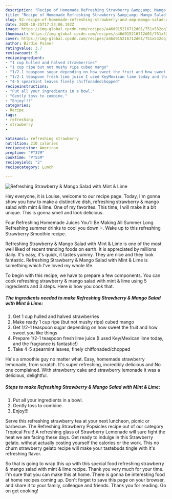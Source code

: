 ```yaml
---
description: "Recipe of Homemade Refreshing Strawberry &amp;amp; Mango Salad with Mint &amp;amp; Lime"
title: "Recipe of Homemade Refreshing Strawberry &amp;amp; Mango Salad with Mint &amp;amp; Lime"
slug: 92-recipe-of-homemade-refreshing-strawberry-and-amp-mango-salad-with-mint-and-amp-lime
date: 2020-10-25T17:53:06.192Z
image: https://img-global.cpcdn.com/recipes/a46d915216712d01/751x532cq70/refreshing-strawberry-mango-salad-with-mint-lime-recipe-main-photo.jpg
thumbnail: https://img-global.cpcdn.com/recipes/a46d915216712d01/751x532cq70/refreshing-strawberry-mango-salad-with-mint-lime-recipe-main-photo.jpg
cover: https://img-global.cpcdn.com/recipes/a46d915216712d01/751x532cq70/refreshing-strawberry-mango-salad-with-mint-lime-recipe-main-photo.jpg
author: Birdie Palmer
ratingvalue: 3.7
reviewcount: 5
recipeingredient:
- "1 cup hulled and halved strawberries"
- "1 cup ripe but not mushy ripe cubed mango"
- "1/2-1 teaspoon sugar depending on how sweet the fruit and how sweet you like things"
- "1/2-1 teaspoon fresh lime juice I used KeyMexican lime today and the fragrance is fantastic"
- "4-5 spearmint leaves finely chiffonadedchopped"
recipeinstructions:
- "Put all your ingredients in a bowl."
- "Gently toss to combine."
- "Enjoy!!!"
categories:
- Recipe
tags:
- refreshing
- strawberry
- 

katakunci: refreshing strawberry  
nutrition: 210 calories
recipecuisine: American
preptime: "PT37M"
cooktime: "PT55M"
recipeyield: "2"
recipecategory: Lunch

---
```



![Refreshing Strawberry &amp; Mango Salad with Mint &amp; Lime](https://img-global.cpcdn.com/recipes/a46d915216712d01/751x532cq70/refreshing-strawberry-mango-salad-with-mint-lime-recipe-main-photo.jpg)

Hey everyone, it is Louise, welcome to our recipe page. Today, I'm gonna show you how to make a distinctive dish, refreshing strawberry &amp; mango salad with mint &amp; lime. One of my favorites. This time, I will make it a bit unique. This is gonna smell and look delicious.

Four Refreshing Homemade Juices You&#39;ll Be Making All Summer Long. Refreshing summer drinks to cool you down 💦. Wake up to this refreshing Strawberry Smoothie recipe.

Refreshing Strawberry &amp; Mango Salad with Mint &amp; Lime is one of the most well liked of recent trending foods on earth. It is appreciated by millions daily. It's easy, it's quick, it tastes yummy. They are nice and they look fantastic. Refreshing Strawberry &amp; Mango Salad with Mint &amp; Lime is something which I've loved my whole life.


To begin with this recipe, we have to prepare a few components. You can cook refreshing strawberry &amp; mango salad with mint &amp; lime using 5 ingredients and 3 steps. Here is how you cook that.

<!--inarticleads1-->

##### The ingredients needed to make Refreshing Strawberry &amp; Mango Salad with Mint &amp; Lime:

1. Get 1 cup hulled and halved strawberries
1. Make ready 1 cup ripe (but not mushy ripe) cubed mango
1. Get 1/2-1 teaspoon sugar depending on how sweet the fruit and how sweet you like things
1. Prepare 1/2-1 teaspoon fresh lime juice (I used Key/Mexican lime today, and the fragrance is fantastic!)
1. Take 4-5 spearmint leaves, finely chiffonaded/chopped


He&#39;s a smoothie guy no matter what. Easy, homemade strawberry lemonade, from scratch. It&#39;s super refreshing, incredibly delicious and No one complained. With strawberry cake and strawberry lemonade it was a delicious, delightful. 

<!--inarticleads2-->

##### Steps to make Refreshing Strawberry &amp; Mango Salad with Mint &amp; Lime:

1. Put all your ingredients in a bowl.
1. Gently toss to combine.
1. Enjoy!!!


Serve this refreshing strawberry tea at your next luncheon, picnic or barbecue. The Refreshing Strawberry Popsicles recipe out of our category Tropical Fruit! A refreshing glass of Strawberry Lemonade will sure fight the heat we are facing these days. Get ready to indulge in this Strawberry gelato. without actually costing yourself the calories or the work. This no churn strawberry gelato recipe will make your tastebuds tingle with it&#39;s refreshing flavor. 

So that is going to wrap this up with this special food refreshing strawberry &amp; mango salad with mint &amp; lime recipe. Thank you very much for your time. I'm sure that you can make this at home. There is gonna be interesting food at home recipes coming up. Don't forget to save this page on your browser, and share it to your family, colleague and friends. Thank you for reading. Go on get cooking!
